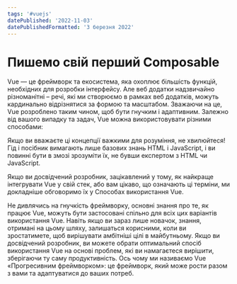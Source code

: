 ```yaml
---
tags: '#vuejs'
datePublished: '2022-11-03'
datePublishedFormatted: '3 березня 2022'
---
```


# Пишемо свій перший Composable

Vue — це фреймворк та екосистема, яка охоплює більшість функцій, необхідних для розробки інтерфейсу. Але веб додатки надзвичайно різноманітні – речі, які ми створюємо в рамках веб додатків, можуть кардинально відрізнятися за формою та масштабом. Зважаючи на це, Vue розроблено таким чином, щоб бути гнучким і адаптивним. Залежно від вашого випадку та задач, Vue можна використовувати різними способами:

Якщо ви вважаєте ці концепції важкими для розуміння, не хвилюйтеся! Гід і посібник вимагають лише базових знань HTML і JavaScript, і ви повинні бути в змозі зрозуміти їх, не бувши експертом з HTML чи JavaScript.

Якщо ви досвідчений розробник, зацікавлений у тому, як найкраще інтегрувати Vue у свій стек, або вам цікаво, що означають ці терміни, ми докладніше обговоримо їх у Способах використання Vue.

Не дивлячись на гнучкість фреймворку, основні знання про те, як працює Vue, можуть бути застосовані спільно для всіх цих варіантів використання Vue. Навіть якщо ви зараз лише новачок, знання, отримані на цьому шляху, залишаться корисними, коли ви зростатимете, щоб вирішувати амбітніші цілі в майбутньому. Якщо ви досвідчений розробник, ви можете обрати оптимальний спосіб використання Vue на основі проблем, які ви намагаєтеся вирішити, зберігаючи ту саму продуктивність. Ось чому ми називаємо Vue «Прогресивним фреймворком»: це фреймворк, який може рости разом з вами та адаптуватися до ваших потреб.
